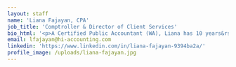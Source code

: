 ```yaml
---
layout: staff
name: 'Liana Fajayan, CPA'
job_title: 'Comptroller & Director of Client Services'
bio_html: '<p>A Certified Public Accountant (WA), Liana has 10 years&rsquo; experience in management of tax and accounting services. Liana has a BA from the University of Washington-Tacoma in Business Administration with a concentration in Accounting. Liana comes to HiAccounting from the prestigious firm Moss Adams, where she was most recently a tax manager. In her tenure in both public and private accounting she has specialized in working with high net-worth individuals and mid-sized businesses in various industries including manufacturing and distribution, construction, real estate, professional services and health care. Her mission is to provide value by understanding her clients&rsquo; business and developing close relationships within the community. Liana received her Bachelor of Arts in Business Administration with a concentration in accounting from the University of Washington, Tacoma.</p>'
email: lfajayan@hi-accounting.com
linkedin: 'https://www.linkedin.com/in/liana-fajayan-9394ba2a/'
profile_image: /uploads/liana-fajayan.jpg
---
```



